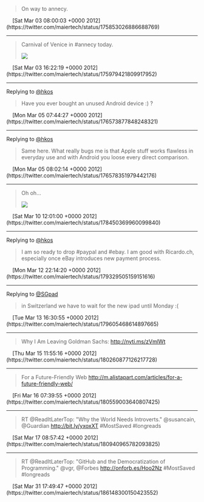 > On way to annecy.

<img src="media/tweet.ico" width="12" />
[Sat Mar 03 08:00:03 +0000 2012](https://twitter.com/maiertech/status/175853026886688769)

---

> Carnival of Venice in #annecy today.
>
> ![](media/175979421809917952-AnE0WgzCQAIvm1Y.jpg)

<img src="media/tweet.ico" width="12" />
[Sat Mar 03 16:22:19 +0000 2012](https://twitter.com/maiertech/status/175979421809917952)

---

Replying to [@hkos](https://twitter.com/hkos/status/176430167957307392)

> Have you ever bought an unused Android device :) ?

<img src="media/tweet.ico" width="12" />
[Mon Mar 05 07:44:27 +0000 2012](https://twitter.com/maiertech/status/176573877848248321)

---

Replying to [@hkos](https://twitter.com/hkos/status/176574839694438400)

> Same here. What really bugs me is that Apple stuff works flawless in everyday use and with Android
> you loose every direct comparison.

<img src="media/tweet.ico" width="12" />
[Mon Mar 05 08:02:14 +0000 2012](https://twitter.com/maiertech/status/176578351979442176)

---

> Oh oh...
>
> ![](media/178450369960099840-Ann7qn_CQAEcxqP.jpg)

<img src="media/tweet.ico" width="12" />
[Sat Mar 10 12:01:00 +0000 2012](https://twitter.com/maiertech/status/178450369960099840)

---

Replying to [@hkos](https://twitter.com/hkos/status/179322632666218496)

> I am so ready to drop #paypal and #ebay. I am good with Ricardo.ch, especially once eBay
> introduces new payment process.

<img src="media/tweet.ico" width="12" />
[Mon Mar 12 22:14:20 +0000 2012](https://twitter.com/maiertech/status/179329505159151616)

---

Replying to [@SGpad](https://twitter.com/SGpad/status/179554011475746816)

> in Switzerland we have to wait for the new ipad until Monday :(

<img src="media/tweet.ico" width="12" />
[Tue Mar 13 16:30:55 +0000 2012](https://twitter.com/maiertech/status/179605468614897665)

---

> Why I Am Leaving Goldman Sachs: http://nyti.ms/zVmlWt

<img src="media/tweet.ico" width="12" />
[Thu Mar 15 11:55:16 +0000 2012](https://twitter.com/maiertech/status/180260877126217728)

---

> For a Future-Friendly Web http://m.alistapart.com/articles/for-a-future-friendly-web/

<img src="media/tweet.ico" width="12" />
[Fri Mar 16 07:39:55 +0000 2012](https://twitter.com/maiertech/status/180559003640807425)

---

> RT @ReadItLaterTop: "Why the World Needs Introverts." @susancain, @Guardian http://bit.ly/yxoxXT
> #MostSaved #longreads

<img src="media/tweet.ico" width="12" />
[Sat Mar 17 08:57:42 +0000 2012](https://twitter.com/maiertech/status/180940965782093825)

---

> RT @ReadItLaterTop: "GitHub and the Democratization of Programming." @vgr, @Forbes
> http://onforb.es/Hoo2Nz #MostSaved #longreads

<img src="media/tweet.ico" width="12" />
[Sat Mar 31 17:49:47 +0000 2012](https://twitter.com/maiertech/status/186148300150423552)
